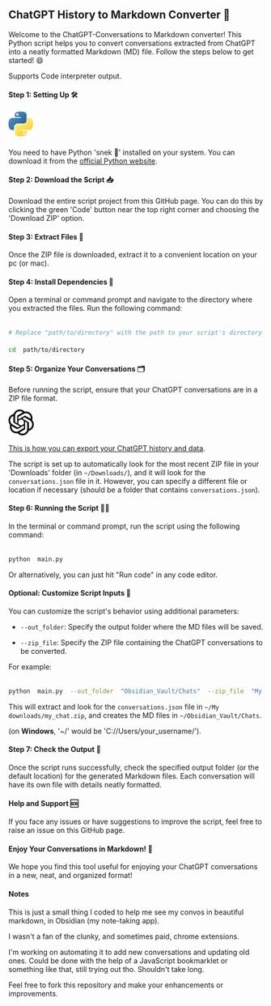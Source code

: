 ## ChatGPT History to Markdown Converter 🚀

Welcome to the ChatGPT-Conversations to Markdown converter! This Python script helps you to convert conversations extracted from ChatGPT into a neatly formatted Markdown (MD) file. Follow the steps below to get started! 😄

Supports Code interpreter output.

#### Step 1: Setting Up 🛠

<img src="images/python-logo.png" alt="Python Logo" width="50"/>

You need to have Python 'snek 🐍' installed on your system. You can download it from the [official Python website](https://www.python.org/).

#### Step 2: Download the Script 📥

Download the entire script project from this GitHub page. You can do this by clicking the green 'Code' button near the top right corner and choosing the 'Download ZIP' option.

#### Step 3: Extract Files 📂

Once the ZIP file is downloaded, extract it to a convenient location on your pc (or mac).

#### Step 4: Install Dependencies 🛒

Open a terminal or command prompt and navigate to the directory where you extracted the files. Run the following command:

```bash

# Replace "path/to/directory" with the path to your script's directory

cd  path/to/directory

```

#### Step 5: Organize Your Conversations 🗂

Before running the script, ensure that your ChatGPT conversations are in a ZIP file format.

<img src="images/chatgpt-logo.png" alt="Python Logo" width="50"/>

[This is how you can export your ChatGPT history and data](https://help.openai.com/en/articles/7260999-how-do-i-export-my-chatgpt-history-and-data).

The script is set up to automatically look for the most recent ZIP file in your 'Downloads' folder (in `~/Downloads/`), and it will look for the `conversations.json` file in it. However, you can specify a different file or location if necessary (should be a folder that contains `conversations.json`).

#### Step 6: Running the Script 🏃‍♂️

In the terminal or command prompt, run the script using the following command:

```bash

python  main.py

```

Or alternatively, you can just hit "Run code" in any code editor.

#### Optional: Customize Script Inputs 🌟

You can customize the script's behavior using additional parameters:

- `--out_folder`: Specify the output folder where the MD files will be saved.

- `--zip_file`: Specify the ZIP file containing the ChatGPT conversations to be converted.

For example:

```bash

python  main.py  --out_folder  "Obsidian_Vault/Chats"  --zip_file  "My downloads/my_chat.zip"

```

This will extract and look for the `conversations.json` file in `~/My downloads/my_chat.zip`, and creates the MD files in `~/Obsidian_Vault/Chats`.

(on **Windows**, '~/' would be 'C://Users/your_username/').

#### Step 7: Check the Output 🎉

Once the script runs successfully, check the specified output folder (or the default location) for the generated Markdown files. Each conversation will have its own file with details neatly formatted.

#### Help and Support 🆘

If you face any issues or have suggestions to improve the script, feel free to raise an issue on this GitHub page.

#### Enjoy Your Conversations in Markdown! 🎈

We hope you find this tool useful for enjoying your ChatGPT conversations in a new, neat, and organized format!

#### Notes

This is just a small thing I coded to help me see my convos in beautiful markdown, in Obsidian (my note-taking app).

I wasn't a fan of the clunky, and sometimes paid, chrome extensions.

I'm working on automating it to add new conversations and updating old ones. Could be done with the help of a JavaScript bookmarklet or something like that, still trying out tho. Shouldn't take long.

Feel free to fork this repository and make your enhancements or improvements.
